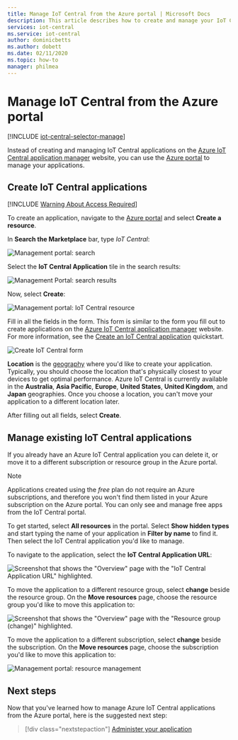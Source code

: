 ```yaml
---
title: Manage IoT Central from the Azure portal | Microsoft Docs
description: This article describes how to create and manage your IoT Central applications from the Azure portal.
services: iot-central
ms.service: iot-central
author: dominicbetts
ms.author: dobett
ms.date: 02/11/2020
ms.topic: how-to
manager: philmea
---
```


# Manage IoT Central from the Azure portal

[!INCLUDE [iot-central-selector-manage](../../../includes/iot-central-selector-manage.md)]

Instead of creating and managing IoT Central applications on the [Azure IoT Central application manager](https://aka.ms/iotcentral) website, you can use the [Azure portal](https://portal.azure.com) to manage your applications.

## Create IoT Central applications

[!INCLUDE [Warning About Access Required](../../../includes/warning-contribitorrequireaccess.md)]

To create an application, navigate to the [Azure portal](https://ms.portal.azure.com) and select **Create a resource**.

In **Search the Marketplace** bar, type *IoT Central*:

![Management portal: search](media/howto-manage-iot-central-from-portal/image0a1.png)

Select the **IoT Central Application** tile in the search results:

![Management Portal: search results](media/howto-manage-iot-central-from-portal/image0b1.png)

Now, select **Create**:

![Management portal: IoT Central resource](media/howto-manage-iot-central-from-portal/image0c1.png)

Fill in all the fields in the form. This form is similar to the form you fill out to create applications on the [Azure IoT Central application manager](https://aka.ms/iotcentral) website. For more information, see the [Create an IoT Central application](quick-deploy-iot-central.md) quickstart.

![Create IoT Central form](media/howto-manage-iot-central-from-portal/image6a.png)

**Location** is the [geography](https://azure.microsoft.com/global-infrastructure/geographies/) where you'd like to create your application. Typically, you should choose the location that's physically closest to your devices to get optimal performance. Azure IoT Central is currently available in the **Australia**, **Asia Pacific**, **Europe**, **United States**, **United Kingdom**, and **Japan** geographies. Once you choose a location, you can't move your application to a different location later.

After filling out all fields, select **Create**.

## Manage existing IoT Central applications

If you already have an Azure IoT Central application you can delete it, or move it to a different subscription or resource group in the Azure portal.

> [!NOTE]
> Applications created using the *free* plan do not require an Azure subscriptions, and therefore you won't find them listed in your Azure subscription on the Azure portal. You can only see and manage free apps from the IoT Central portal.

To get started, select **All resources** in the portal. Select **Show hidden types** and start typing the name of your application in **Filter by name** to find it. Then select the IoT Central application you'd like to manage.

To navigate to the application, select the **IoT Central Application URL**:

![Screenshot that shows the "Overview" page with the "IoT Central Application URL" highlighted.](media/howto-manage-iot-central-from-portal/image3.png)

To move the application to a different resource group, select **change** beside the resource group. On the **Move resources** page, choose the resource group you'd like to move this application to:

![Screenshot that shows the "Overview" page with the "Resource group (change)" highlighted.](media/howto-manage-iot-central-from-portal/image4a.png)

To move the application to a different subscription, select  **change** beside the subscription. On the **Move resources** page, choose the subscription you'd like to move this application to:

![Management portal: resource management](media/howto-manage-iot-central-from-portal/image5a.png)

## Next steps

Now that you've learned how to manage Azure IoT Central applications from the Azure portal, here is the suggested next step:

> [!div class="nextstepaction"]
> [Administer your application](howto-administer.md)
